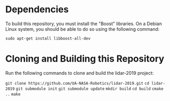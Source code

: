 # Dependencies

To build this repository, you must install the "Boost" libraries. On
a Debian Linux system, you should be able to do so using the following
command:

`
sudo apt-get install libboost-all-dev
`

# Cloning and Building this Repository

Run the following commands to clone and build the lidar-2019 project:

`git clone https://github.com/UA-NASA-Robotics/lidar-2019.git`
`cd lidar-2019`
`git submodule init`
`git submodule update`
`mkdir build`
`cd build`
`cmake ..`
`make`
